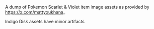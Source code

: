 A dump of Pokemon Scarlet & Violet item image assets as provided by https://x.com/mattyoukhana_

Indigo Disk assets have minor artifacts
